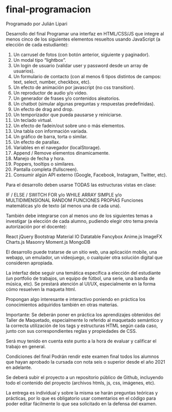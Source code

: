 # final-programacion
Programado por Julián Lipari

Desarrollo del final
Programar una interfaz en HTML/CSS/JS que integre al menos cinco de los siguientes elementos resueltos usando JavaScript (a elección de cada estudiante):

1. Un carrusel de fotos (con botón anterior, siguiente y paginador).
2. Un modal tipo “lightbox”.
3. Un login de usuario (validar user y password desde un array de usuarios).
4. Un formulario de contacto (con al menos 6 tipos distintos de campos: text, select, number, checkbox, etc).
5. Un efecto de animación por javascript (no css transition).
6. Un reproductor de audio y/o video.
7. Un generador de frases y/o contenidos aleatorios.
8. Un chatbot (simular algunas preguntas y respuestas predefinidas).
9. Un efecto de drag and drop.
10. Un temporizador que pueda pausarse y reiniciarse.
11. Un teclado virtual.
12. Un efecto de fadein/out sobre uno o más elementos.
13. Una tabla con información variada.
14. Un gráfico de barra, torta o similar.
15. Un efecto de parallax.
16. Variables en el navegador (localStorage).
17. Append / Remove elementos dinamicamente.
18. Manejo de fecha y hora.
19. Poppers, tooltips o similares.
20. Pantalla completa (fullscreen).
21. Consumir algún API externo (Google, Facebook, Instagram, Twitter, etc).


Para el desarrollo deben usarse TODAS las estructuras vistas en clase:

IF / ELSE / SWITCH
FOR y/o WHILE
ARRAY SIMPLE y/o MULTIDIMENSIONAL
RANDOM
FUNCIONES PROPIAS
Funciones matemáticas y/o de texto (al menos una de cada una).

También debe integrarse con al menos uno de los siguientes temas a investigar (a elección de cada alumno, pudiendo elegir otro tema previa autorización por el docente):

React
jQuery
Bootstrap
Material IO
Datatable
Fancybox
Anime.js
ImageFX
Charts.js
Masonry
Moment.js
MongoDB

El desarrollo puede tratarse de un sitio web, una aplicación mobile, una webapp, un emulador, un videojuego, o cualquier otra solución digital que consideren apropiada.

La interfaz debe seguir una temática específica a elección del estudiante (un portfolio de trabajos, un equipo de fútbol, una serie, una banda de música, etc). Se prestará atención al UI/UX, especialmente en la forma cómo resuelven la maqueta html.

Propongan algo interesante e interactivo poniendo en práctica los conocimientos adquiridos también en otras materias.

Importante:
Se deberán poner en práctica los aprendizajes obtenidos del Taller de Maquetado, especialmente lo referido al maquetado semántico y la correcta utilización de los tags y estructuras HTML según cada caso, junto con sus correspondientes reglas y propiedades de CSS.

Será muy tenido en cuenta este punto a la hora de evaluar y calificar el trabajo en general.


Condiciones del final
Podrán rendir este examen final todos los alumnos que hayan aprobado la cursada con nota seis o superior desde el año 2021 en adelante.

Se deberá subir el proyecto a un repositorio público de Github, incluyendo todo el contenido del proyecto (archivos htmls, js, css, imágenes, etc).

La entrega es individual y sobre la misma se harán preguntas teóricas y prácticas, por lo que es obligatorio usar comentarios en el código para poder editar fácilmente lo que sea solicitado en la defensa del examen.
